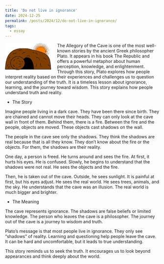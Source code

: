 ```yaml
---
title: 'Do not live in ignorance'
date: 2024-12-25
permalink: /posts/2024/12/do-not-live-in-ignorance/
tags:
  - essay
---
```


<img width="150" alt="cavae sun" src="/images/posts/do-not-live-in-ignorance.webp" style="float: left; margin-right: 20px;" /> The Allegory of the Cave is one of the most well-known stories by the ancient Greek philosopher Plato. It appears in his book The Republic and offers a powerful metaphor about human perception, knowledge, and enlightenment. Through this story, Plato explores how people interpret reality based on their experiences and challenges us to question our understanding of the truth. It is a timeless lesson about ignorance, learning, and the journey toward wisdom. This story explains how people understand truth and reality.

* The Story

Imagine people living in a dark cave. They have been there since birth. They are chained and cannot move their heads. They can only look at the cave wall in front of them. Behind them, there is a fire. Between the fire and the people, objects are moved. These objects cast shadows on the wall.

The people in the cave see only the shadows. They think the shadows are real because that is all they know. They don’t know about the fire or the objects. For them, the shadows are their reality.

One day, a person is freed. He turns around and sees the fire. At first, it hurts his eyes. He is confused. Slowly, he begins to understand that the shadows were not real. He sees the objects and the fire.

Then, he is taken out of the cave. Outside, he sees sunlight. It is painful at first, but his eyes adjust. He sees the real world. He sees trees, animals, and the sky. He understands that the cave was an illusion. The real world is much bigger and brighter.

* The Meaning

The cave represents ignorance. The shadows are false beliefs or limited knowledge. The person who leaves the cave is a philosopher. The journey out of the cave is a journey to wisdom and truth.

Plato’s message is that most people live in ignorance. They only see “shadows” of reality. Learning and questioning help people leave the cave. It can be hard and uncomfortable, but it leads to true understanding.

This story reminds us to seek the truth. It encourages us to look beyond appearances and think deeply about the world.
